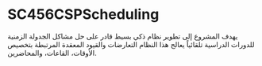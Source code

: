 # SC456CSPScheduling
 يهدف المشروع إلى تطوير نظام ذكي بسيط قادر على حل مشاكل الجدولة الزمنية للدورات الدراسية تلقائياً يعالج هذا النظام التعارضات والقيود المعقدة المرتبطة بتخصيص الأوقات، القاعات، والمحاضرين.
